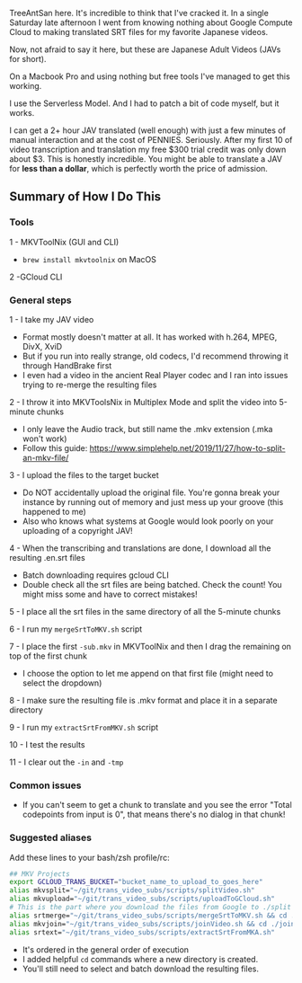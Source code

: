 TreeAntSan here. It's incredible to think that I've cracked it. In a single Saturday late afternoon I went from knowing nothing about Google Compute Cloud to making translated SRT files for my favorite Japanese videos.

Now, not afraid to say it here, but these are Japanese Adult Videos (JAVs for short).

On a Macbook Pro and using nothing but free tools I've managed to get this working.

I use the Serverless Model. And I had to patch a bit of code myself, but it works.

I can get a 2+ hour JAV translated (well enough) with just a few minutes of manual interaction and at the cost of PENNIES. Seriously. After my first 10 of video transcription and translation my free $300 trial credit was only down about $3. This is honestly incredible. You might be able to translate a JAV for **less than a dollar**, which is perfectly worth the price of admission.

## Summary of How I Do This

### Tools

1 - MKVToolNix (GUI and CLI)

- `brew install mkvtoolnix` on MacOS

2 -GCloud CLI

### General steps

1 - I take my JAV video

- Format mostly doesn't matter at all. It has worked with h.264, MPEG, DivX, XviD
- But if you run into really strange, old codecs, I'd recommend throwing it through HandBrake first
- I even had a video in the ancient Real Player codec and I ran into issues trying to re-merge the resulting files

2 - I throw it into MKVToolsNix in Multiplex Mode and split the video into 5-minute chunks

- I only leave the Audio track, but still name the .mkv extension (.mka won't work)
- Follow this guide: https://www.simplehelp.net/2019/11/27/how-to-split-an-mkv-file/

3 - I upload the files to the target bucket

- Do NOT accidentally upload the original file. You're gonna break your instance by running out of memory and just mess up your groove (this happened to me)
- Also who knows what systems at Google would look poorly on your uploading of a copyright JAV!

4 - When the transcribing and translations are done, I download all the resulting .en.srt files

- Batch downloading requires gcloud CLI
- Double check all the srt files are being batched. Check the count! You might miss some and have to correct mistakes!

5 - I place all the srt files in the same directory of all the 5-minute chunks

6 - I run my `mergeSrtToMKV.sh` script

7 - I place the first `-sub.mkv` in MKVToolNix and then I drag the remaining on top of the first chunk

- I choose the option to let me append on that first file (might need to select the dropdown)

8 - I make sure the resulting file is .mkv format and place it in a separate directory

9 - I run my `extractSrtFromMKV.sh` script

10 - I test the results

11 - I clear out the `-in` and `-tmp`

### Common issues

- If you can't seem to get a chunk to translate and you see the error "Total codepoints from input is 0", that means there's no dialog in that chunk!

### Suggested aliases

Add these lines to your bash/zsh profile/rc:

```bash
## MKV Projects
export GCLOUD_TRANS_BUCKET="bucket_name_to_upload_to_goes_here"
alias mkvsplit="~/git/trans_video_subs/scripts/splitVideo.sh"
alias mkvupload="~/git/trans_video_subs/scripts/uploadToGCloud.sh"
# This is the part where you download the files from Google to ./split with the script they let you copy
alias srtmerge="~/git/trans_video_subs/scripts/mergeSrtToMKV.sh && cd ./merged"
alias mkvjoin="~/git/trans_video_subs/scripts/joinVideo.sh && cd ./joined"
alias srtext="~/git/trans_video_subs/scripts/extractSrtFromMKA.sh"
```

- It's ordered in the general order of execution
- I added helpful `cd` commands where a new directory is created.
- You'll still need to select and batch download the resulting files.
